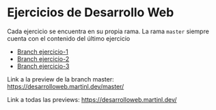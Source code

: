 # Ejercicios de Desarrollo Web
Cada ejercicio se encuentra en su propia rama. La rama `master` siempre cuenta con el contenido del último ejercicio

- [Branch ejercicio-1](https://github.com/lMartin3/ejercicios-desarrollo-web/tree/ejercicio-1)
- [Branch ejercicio-2](https://github.com/lMartin3/ejercicios-desarrollo-web/tree/ejercicio-2)
- [Branch ejercicio-3](https://github.com/lMartin3/ejercicios-desarrollo-web/tree/ejercicio-3)

Link a la preview de la branch master: https://desarrolloweb.martinl.dev/master/

Link a todas las previews: https://desarrolloweb.martinl.dev/
